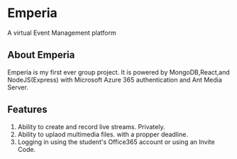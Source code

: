 # Emperia
A virtual Event Management platform

## About Emperia

Emperia is my first ever group project. It is powered by MongoDB,React,and NodeJS(Express) with Microsoft Azure 365 authentication and  Ant Media Server.

## Features

1. Ability to create and record live streams. Privately.
1. Ability to uplaod multimedia files. with a propper deadline.
1. Logging in using the student's Office365 account or using an Invite Code.
